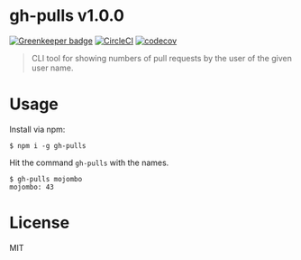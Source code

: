 # gh-pulls v1.0.0

[![Greenkeeper badge](https://badges.greenkeeper.io/kt3k/gh-pulls.svg)](https://greenkeeper.io/)
[![CircleCI](https://circleci.com/gh/kt3k/gh-pulls.svg?style=svg)](https://circleci.com/gh/kt3k/gh-pulls)
[![codecov](https://codecov.io/gh/kt3k/gh-pulls/branch/master/graph/badge.svg)](https://codecov.io/gh/kt3k/gh-pulls)

> CLI tool for showing numbers of pull requests by the user of the given user name.

# Usage

Install via npm:

```console
$ npm i -g gh-pulls
```

Hit the command `gh-pulls` with the names.

```console
$ gh-pulls mojombo
mojombo: 43
```

# License

MIT
